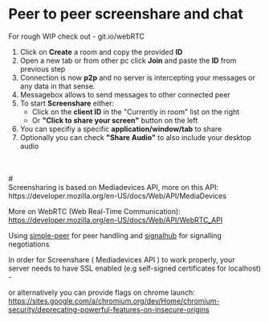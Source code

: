# Peer to peer screenshare and chat
For rough WIP  check out - git.io/webRTC
1. Click on **Create** a room and copy the provided **ID**
2. Open a new tab or from other pc click **Join** and paste the **ID** from previous step
3. Connection is now **p2p** and no server is intercepting your messages or any data in that sense.
4. Messagebox allows to send messages to other connected peer
5. To start **Screenshare** either:
    - Click on the **client ID** in the "Currently in room" list on the right
    - Or **"Click to share your screen"** button on the left
6. You can specifiy a specific **application/window/tab** to share
7. Optionally you can check **"Share Audio"** to also include your desktop audio
<br/>
<br/>
#
<br/>
Screensharing is based on Mediadevices API, more on this API:  
https://developer.mozilla.org/en-US/docs/Web/API/MediaDevices

More on WebRTC (Web Real-Time Communication):  
https://developer.mozilla.org/en-US/docs/Web/API/WebRTC_API

Using [simple-peer](https://github.com/feross/simple-peer) for peer handling and [signalhub](https://github.com/mafintosh/signalhub) for signalling negotiations

In order for Screenshare ( Mediadevices API ) to work properly, your  
server needs to have SSL enabled (e.g self-signed certificates for localhost) - 

or alternatively you can provide flags on chrome launch:  
https://sites.google.com/a/chromium.org/dev/Home/chromium-security/deprecating-powerful-features-on-insecure-origins
